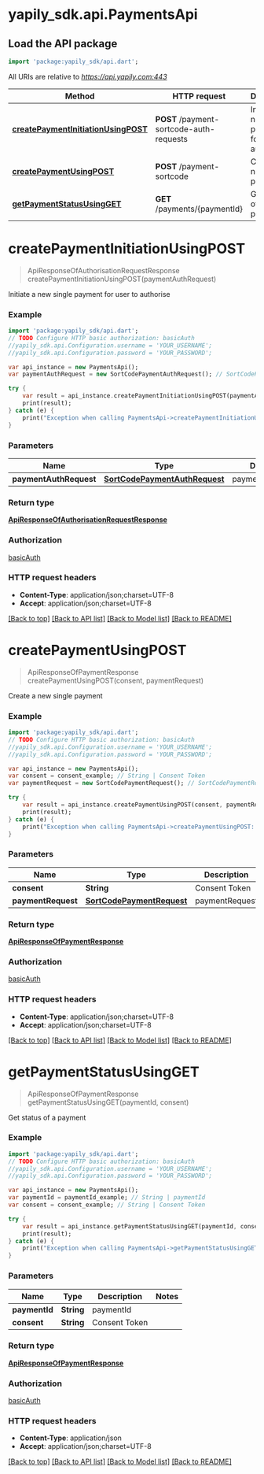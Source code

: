 # yapily_sdk.api.PaymentsApi

## Load the API package
```dart
import 'package:yapily_sdk/api.dart';
```

All URIs are relative to *https://api.yapily.com:443*

Method | HTTP request | Description
------------- | ------------- | -------------
[**createPaymentInitiationUsingPOST**](PaymentsApi.md#createPaymentInitiationUsingPOST) | **POST** /payment-sortcode-auth-requests | Initiate a new single payment for user to authorise
[**createPaymentUsingPOST**](PaymentsApi.md#createPaymentUsingPOST) | **POST** /payment-sortcode | Create a new single payment
[**getPaymentStatusUsingGET**](PaymentsApi.md#getPaymentStatusUsingGET) | **GET** /payments/{paymentId} | Get status of a payment


# **createPaymentInitiationUsingPOST**
> ApiResponseOfAuthorisationRequestResponse createPaymentInitiationUsingPOST(paymentAuthRequest)

Initiate a new single payment for user to authorise

### Example 
```dart
import 'package:yapily_sdk/api.dart';
// TODO Configure HTTP basic authorization: basicAuth
//yapily_sdk.api.Configuration.username = 'YOUR_USERNAME';
//yapily_sdk.api.Configuration.password = 'YOUR_PASSWORD';

var api_instance = new PaymentsApi();
var paymentAuthRequest = new SortCodePaymentAuthRequest(); // SortCodePaymentAuthRequest | paymentAuthRequest

try { 
    var result = api_instance.createPaymentInitiationUsingPOST(paymentAuthRequest);
    print(result);
} catch (e) {
    print("Exception when calling PaymentsApi->createPaymentInitiationUsingPOST: $e\n");
}
```

### Parameters

Name | Type | Description  | Notes
------------- | ------------- | ------------- | -------------
 **paymentAuthRequest** | [**SortCodePaymentAuthRequest**](SortCodePaymentAuthRequest.md)| paymentAuthRequest | [optional] 

### Return type

[**ApiResponseOfAuthorisationRequestResponse**](ApiResponseOfAuthorisationRequestResponse.md)

### Authorization

[basicAuth](../README.md#basicAuth)

### HTTP request headers

 - **Content-Type**: application/json;charset=UTF-8
 - **Accept**: application/json;charset=UTF-8

[[Back to top]](#) [[Back to API list]](../README.md#documentation-for-api-endpoints) [[Back to Model list]](../README.md#documentation-for-models) [[Back to README]](../README.md)

# **createPaymentUsingPOST**
> ApiResponseOfPaymentResponse createPaymentUsingPOST(consent, paymentRequest)

Create a new single payment

### Example 
```dart
import 'package:yapily_sdk/api.dart';
// TODO Configure HTTP basic authorization: basicAuth
//yapily_sdk.api.Configuration.username = 'YOUR_USERNAME';
//yapily_sdk.api.Configuration.password = 'YOUR_PASSWORD';

var api_instance = new PaymentsApi();
var consent = consent_example; // String | Consent Token
var paymentRequest = new SortCodePaymentRequest(); // SortCodePaymentRequest | paymentRequest

try { 
    var result = api_instance.createPaymentUsingPOST(consent, paymentRequest);
    print(result);
} catch (e) {
    print("Exception when calling PaymentsApi->createPaymentUsingPOST: $e\n");
}
```

### Parameters

Name | Type | Description  | Notes
------------- | ------------- | ------------- | -------------
 **consent** | **String**| Consent Token | 
 **paymentRequest** | [**SortCodePaymentRequest**](SortCodePaymentRequest.md)| paymentRequest | [optional] 

### Return type

[**ApiResponseOfPaymentResponse**](ApiResponseOfPaymentResponse.md)

### Authorization

[basicAuth](../README.md#basicAuth)

### HTTP request headers

 - **Content-Type**: application/json;charset=UTF-8
 - **Accept**: application/json;charset=UTF-8

[[Back to top]](#) [[Back to API list]](../README.md#documentation-for-api-endpoints) [[Back to Model list]](../README.md#documentation-for-models) [[Back to README]](../README.md)

# **getPaymentStatusUsingGET**
> ApiResponseOfPaymentResponse getPaymentStatusUsingGET(paymentId, consent)

Get status of a payment

### Example 
```dart
import 'package:yapily_sdk/api.dart';
// TODO Configure HTTP basic authorization: basicAuth
//yapily_sdk.api.Configuration.username = 'YOUR_USERNAME';
//yapily_sdk.api.Configuration.password = 'YOUR_PASSWORD';

var api_instance = new PaymentsApi();
var paymentId = paymentId_example; // String | paymentId
var consent = consent_example; // String | Consent Token

try { 
    var result = api_instance.getPaymentStatusUsingGET(paymentId, consent);
    print(result);
} catch (e) {
    print("Exception when calling PaymentsApi->getPaymentStatusUsingGET: $e\n");
}
```

### Parameters

Name | Type | Description  | Notes
------------- | ------------- | ------------- | -------------
 **paymentId** | **String**| paymentId | 
 **consent** | **String**| Consent Token | 

### Return type

[**ApiResponseOfPaymentResponse**](ApiResponseOfPaymentResponse.md)

### Authorization

[basicAuth](../README.md#basicAuth)

### HTTP request headers

 - **Content-Type**: application/json
 - **Accept**: application/json;charset=UTF-8

[[Back to top]](#) [[Back to API list]](../README.md#documentation-for-api-endpoints) [[Back to Model list]](../README.md#documentation-for-models) [[Back to README]](../README.md)


